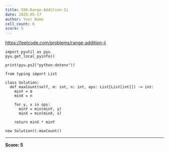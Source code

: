 ```yaml
---
title: 598-Range-Addition-Ii
date: 2025-05-17
author: Your Name
cell_count: 6
score: 5
---
```


https://leetcode.com/problems/range-addition-ii


```
import pyutil as pyu
pyu.get_local_pyinfo()
```


```
print(pyu.ps2("python-dotenv"))
```


```
from typing import List
```


```
class Solution:
  def maxCount(self, m: int, n: int, ops: List[List[int]]) -> int:
    minY = m
    minX = n

    for y, x in ops:
      minY = min(minY, y)
      minX = min(minX, x)

    return minX * minY
```


```
new Solution().maxCount()
```


---
**Score: 5**